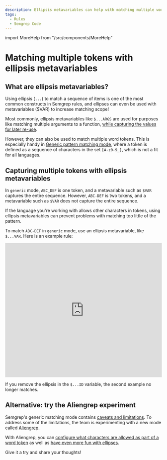 ```yaml
---
description: Ellipsis metavariables can help with matching multiple word tokens.
tags:
  - Rules
  - Semgrep Code
---
```


import MoreHelp from "/src/components/MoreHelp"

# Matching multiple tokens with ellipsis metavariables

## What are ellipsis metavariables?

Using ellipsis (`...`) to match a sequence of items is one of the most common constructs in Semgrep rules, and ellipses can even be used with metavariables ($VAR) to increase matching scope!

Most commonly, ellipsis metavariables like `$...ARGS` are used for purposes like matching multiple arguments to a function, [while capturing the values for later re-use](/docs/writing-rules/pattern-syntax/#ellipsis-metavariables).

However, they can also be used to match multiple word tokens. This is especially handy in [Generic pattern matching mode](/docs/writing-rules/generic-pattern-matching/), where a token is defined as a sequence of characters in the set `[A-z0-9_]`, which is not a fit for all languages.

## Capturing multiple tokens with ellipsis metavariables

In `generic` mode, `ABC_DEF` is one token, and a metavariable such as `$VAR` captures the entire sequence. However, `ABC-DEF` is two tokens, and a metavariable such as `$VAR` does not capture the entire sequence.

If the language you're working with allows other characters in tokens, using ellipsis metavariables can prevent problems with matching too little of the pattern.

To match `ABC-DEF` in `generic` mode, use an ellipsis metavariable, like `$...VAR`. Here is an example rule:

<iframe src="https://semgrep.dev/embed/editor?snippet=J6Ro" title="pattern-not rule for unverified transactions" width="100%" height="432px" frameBorder="0"></iframe>

If you remove the ellipsis in the `$...ID` variable, the second example no longer matches.

## Alternative: try the Aliengrep experiment

Semgrep's generic matching mode contains [caveats and limitations](/docs/writing-rules/generic-pattern-matching/#caveats-and-limitations-of-generic-mode). To address some of the limitations, the team is experimenting with a new mode called [Aliengrep](/docs/writing-rules/experiments/aliengrep/). 

With Aliengrep, you can [configure what characters are allowed as part of a word token](/docs/writing-rules/experiments/aliengrep/#additional-word-characters-captured-by-metavariables) as well as [have even more fun with ellipses](/docs/writing-rules/experiments/aliengrep/#ellipsis-).

Give it a try and share your thoughts!

<MoreHelp />